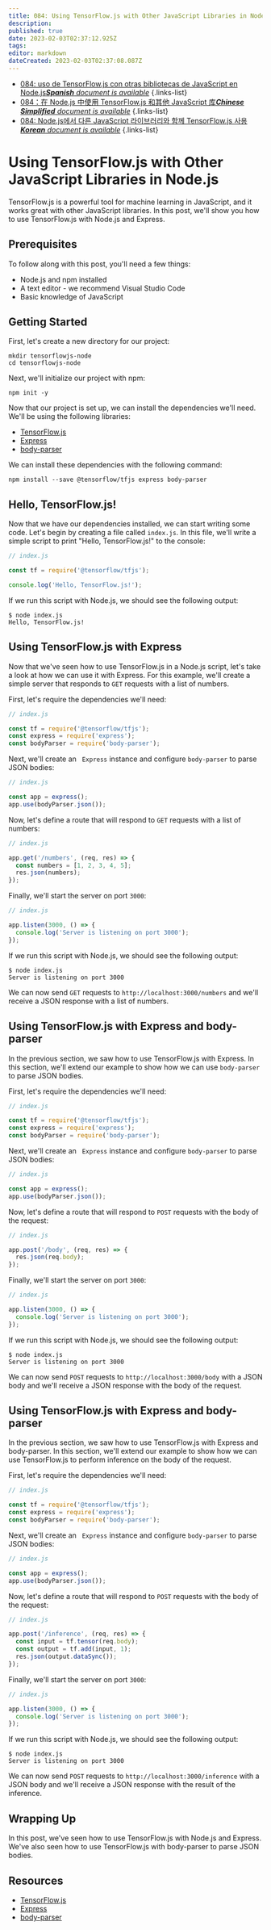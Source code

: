 ```yaml
---
title: 084: Using TensorFlow.js with Other JavaScript Libraries in Node.js
description: 
published: true
date: 2023-02-03T02:37:12.925Z
tags: 
editor: markdown
dateCreated: 2023-02-03T02:37:08.087Z
---
```


- [084: uso de TensorFlow.js con otras bibliotecas de JavaScript en Node.js***Spanish** document is available*](/es/Knowledge-base/TensorFlow-js/Learning/084-using-tensorflow-js-with-other-javascript-libraries-in-node-js)
{.links-list}
- [084：在 Node.js 中使用 TensorFlow.js 和其他 JavaScript 库***Chinese Simplified** document is available*](/zh/Knowledge-base/TensorFlow-js/Learning/084-using-tensorflow-js-with-other-javascript-libraries-in-node-js)
{.links-list}
- [084: Node.js에서 다른 JavaScript 라이브러리와 함께 TensorFlow.js 사용***Korean** document is available*](/ko/Knowledge-base/TensorFlow-js/Learning/084-using-tensorflow-js-with-other-javascript-libraries-in-node-js)
{.links-list}


# Using TensorFlow.js with Other JavaScript Libraries in Node.js

TensorFlow.js is a powerful tool for machine learning in JavaScript, and it works great with other JavaScript libraries. In this post, we'll show you how to use TensorFlow.js with Node.js and Express.

## Prerequisites

To follow along with this post, you'll need a few things:

- Node.js and npm installed
- A text editor - we recommend Visual Studio Code
- Basic knowledge of JavaScript

## Getting Started

First, let's create a new directory for our project:

```
mkdir tensorflowjs-node
cd tensorflowjs-node
```

Next, we'll initialize our project with npm:

```
npm init -y
```

Now that our project is set up, we can install the dependencies we'll need. We'll be using the following libraries:

- [TensorFlow.js](https://www.tensorflow.org/js)
- [Express](https://expressjs.com/)
- [body-parser](https://www.npmjs.com/package/body-parser)

We can install these dependencies with the following command:

```
npm install --save @tensorflow/tfjs express body-parser
```

## Hello, TensorFlow.js!

Now that we have our dependencies installed, we can start writing some code. Let's begin by creating a file called `index.js`. In this file, we'll write a simple script to print "Hello, TensorFlow.js!" to the console:

```javascript
// index.js

const tf = require('@tensorflow/tfjs');

console.log('Hello, TensorFlow.js!');
```

If we run this script with Node.js, we should see the following output:

```
$ node index.js
Hello, TensorFlow.js!
```

## Using TensorFlow.js with Express

Now that we've seen how to use TensorFlow.js in a Node.js script, let's take a look at how we can use it with Express. For this example, we'll create a simple server that responds to `GET` requests with a list of numbers.

First, let's require the dependencies we'll need:

```javascript
// index.js

const tf = require('@tensorflow/tfjs');
const express = require('express');
const bodyParser = require('body-parser');
```

Next, we'll create an ` Express` instance and configure `body-parser` to parse JSON bodies:

```javascript
// index.js

const app = express();
app.use(bodyParser.json());
```

Now, let's define a route that will respond to `GET` requests with a list of numbers:

```javascript
// index.js

app.get('/numbers', (req, res) => {
  const numbers = [1, 2, 3, 4, 5];
  res.json(numbers);
});
```

Finally, we'll start the server on port `3000`:

```javascript
// index.js

app.listen(3000, () => {
  console.log('Server is listening on port 3000');
});
```

If we run this script with Node.js, we should see the following output:

```
$ node index.js
Server is listening on port 3000
```

We can now send `GET` requests to `http://localhost:3000/numbers` and we'll receive a JSON response with a list of numbers.

## Using TensorFlow.js with Express and body-parser

In the previous section, we saw how to use TensorFlow.js with Express. In this section, we'll extend our example to show how we can use `body-parser` to parse JSON bodies.

First, let's require the dependencies we'll need:

```javascript
// index.js

const tf = require('@tensorflow/tfjs');
const express = require('express');
const bodyParser = require('body-parser');
```

Next, we'll create an ` Express` instance and configure `body-parser` to parse JSON bodies:

```javascript
// index.js

const app = express();
app.use(bodyParser.json());
```

Now, let's define a route that will respond to `POST` requests with the body of the request:

```javascript
// index.js

app.post('/body', (req, res) => {
  res.json(req.body);
});
```

Finally, we'll start the server on port `3000`:

```javascript
// index.js

app.listen(3000, () => {
  console.log('Server is listening on port 3000');
});
```

If we run this script with Node.js, we should see the following output:

```
$ node index.js
Server is listening on port 3000
```

We can now send `POST` requests to `http://localhost:3000/body` with a JSON body and we'll receive a JSON response with the body of the request.

## Using TensorFlow.js with Express and body-parser

In the previous section, we saw how to use TensorFlow.js with Express and body-parser. In this section, we'll extend our example to show how we can use TensorFlow.js to perform inference on the body of the request.

First, let's require the dependencies we'll need:

```javascript
// index.js

const tf = require('@tensorflow/tfjs');
const express = require('express');
const bodyParser = require('body-parser');
```

Next, we'll create an ` Express` instance and configure `body-parser` to parse JSON bodies:

```javascript
// index.js

const app = express();
app.use(bodyParser.json());
```

Now, let's define a route that will respond to `POST` requests with the body of the request:

```javascript
// index.js

app.post('/inference', (req, res) => {
  const input = tf.tensor(req.body);
  const output = tf.add(input, 1);
  res.json(output.dataSync());
});
```

Finally, we'll start the server on port `3000`:

```javascript
// index.js

app.listen(3000, () => {
  console.log('Server is listening on port 3000');
});
```

If we run this script with Node.js, we should see the following output:

```
$ node index.js
Server is listening on port 3000
```

We can now send `POST` requests to `http://localhost:3000/inference` with a JSON body and we'll receive a JSON response with the result of the inference.

## Wrapping Up

In this post, we've seen how to use TensorFlow.js with Node.js and Express. We've also seen how to use TensorFlow.js with body-parser to parse JSON bodies.

## Resources

- [TensorFlow.js](https://www.tensorflow.org/js)
- [Express](https://expressjs.com/)
- [body-parser](https://www.npmjs.com/package/body-parser)